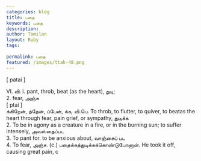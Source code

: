 ```yaml
---
categories: blog
title: பதை
keywords: பதை
description: 
author: Tamilan
layout: Ruby
tags: 
 
permalink: பதை
featured: /images/ttak-48.png
---
```

  
[ patai ]  
  
VI. வி. i. pant, throb, beat (as the heart), துடி;  
2. fear, அஞ்சு  
[ ptai ]  
க்கிறேன், த்தேன், ப்பேன், க்க, வி.பெ. To throb, to flutter, to quiver, to beatas the heart through fear, pain grief, or sympathy, துடிக்க  
2. To be in agony as a creature in a fire, or in the burning sun; to suffer intensely, அவஸ்தைப்பட  
3. To pant for. to be anxious about, வாஞ்சைப் பட  
4. To fear, அஞ்ச. (c.) பதைக்கத்துடிக்கக்கொண்டுபோனான். He took it off, causing great pain, c
